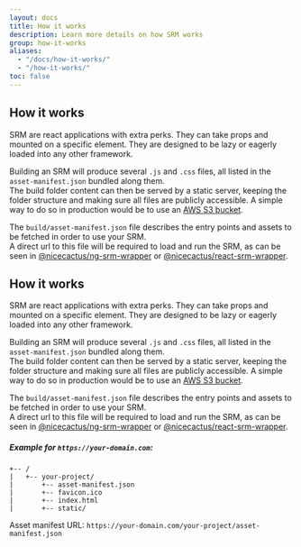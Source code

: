 ```yaml
---
layout: docs
title: How it works
description: Learn more details on how SRM works
group: how-it-works
aliases:
  - "/docs/how-it-works/"
  - "/how-it-works/"
toc: false
---
```


## How it works

SRM are react applications with extra perks. They can take props and mounted on a specific element. They are designed to be lazy or eagerly loaded into any other framework.

Building an SRM will produce several `.js` and `.css` files, all listed in the `asset-manifest.json` bundled along them.  
 The build folder content can then be served by a static server, keeping the folder structure and making sure all files are publicly accessible. A simple way to do so in production would be to use an [AWS S3 bucket](https://docs.aws.amazon.com/AmazonS3/latest/userguide/HostingWebsiteOnS3Setup.html).

The `build/asset-manifest.json` file describes the entry points and assets to be fetched in order to use your SRM.  
 A direct url to this file will be required to load and run the SRM, as can be seen in [@nicecactus/ng-srm-wrapper](https://github.com/nicecactus/ng-srm-wrapper) or [@nicecactus/react-srm-wrapper](https://github.com/nicecactus/react-srm-wrapper).

## How it works

SRM are react applications with extra perks. They can take props and mounted on a specific element. They are designed to be lazy or eagerly loaded into any other framework.

Building an SRM will produce several `.js` and `.css` files, all listed in the `asset-manifest.json` bundled along them.  
 The build folder content can then be served by a static server, keeping the folder structure and making sure all files are publicly accessible. A simple way to do so in production would be to use an [AWS S3 bucket](https://docs.aws.amazon.com/AmazonS3/latest/userguide/HostingWebsiteOnS3Setup.html).

The `build/asset-manifest.json` file describes the entry points and assets to be fetched in order to use your SRM.  
 A direct url to this file will be required to load and run the SRM, as can be seen in [@nicecactus/ng-srm-wrapper](https://github.com/nicecactus/ng-srm-wrapper) or [@nicecactus/react-srm-wrapper](https://github.com/nicecactus/react-srm-wrapper).

##### Example for `https://your-domain.com`: <!-- omit in toc -->

```
+-- /
|   +-- your-project/
|       +-- asset-manifest.json
|       +-- favicon.ico
|       +-- index.html
|       +-- static/
```

Asset manifest URL: `https://your-domain.com/your-project/asset-manifest.json`
